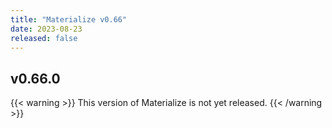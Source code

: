 ```yaml
---
title: "Materialize v0.66"
date: 2023-08-23
released: false
---
```


## v0.66.0

{{< warning >}}
This version of Materialize is not yet released.
{{< /warning >}}
